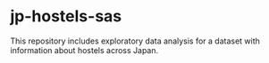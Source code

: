 # jp-hostels-sas
This repository includes exploratory data analysis for a dataset with information about hostels across Japan.
